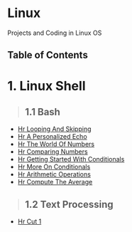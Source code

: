 # Linux

Projects and Coding in Linux OS

## Table of Contents

# 1. Linux Shell
>## 1.1 Bash
* <a href="LinuxShell/Bash/HrLoopingAndSkipping.md">Hr Looping And Skipping</a>
* <a href="LinuxShell/Bash/HrAPersonalizedEcho.md">Hr A Personalized Echo</a>
* <a href="LinuxShell/Bash/HrTheWorldOfNumbers.md">Hr The World Of Numbers</a>
* <a href="LinuxShell/Bash/HrComparingNumbers.md">Hr Comparing Numbers</a>
* <a href="LinuxShell/Bash/HrGettingStartedWithConditionals.md">Hr Getting Started With Conditionals</a>
* <a href="LinuxShell/Bash/HrMoreOnConditionals.md">Hr More On Conditionals</a>
* <a href="LinuxShell/Bash/HrArithmeticOperations.md">Hr Arithmetic Operations</a>
* <a href="LinuxShell/Bash/HrComputeTheAverage.md">Hr Compute The Average</a>
>## 1.2 Text Processing
* <a href="LinuxShell/TextProcessing/HrCut1.md">Hr Cut 1</a>
